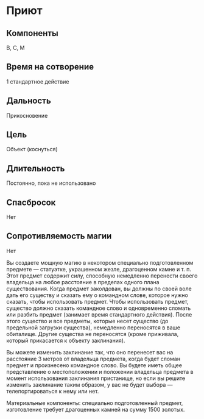 # Приют

## Компоненты
В, С, М

## Время на сотворение
1 стандартное действие

## Дальность
Прикосновение

## Цель
Объект (коснуться)

## Длительность
Постоянно, пока не использовано

## Спасбросок
Нет

## Сопротивляемость магии
Нет

Вы создаете мощную магию в некотором специально подготовленном предмете — статуэтке, украшенном жезле, драгоценном камне и т. п. Этот предмет содержит силу, способную немедленно перенести своего владельца на любое расстояние в пределах одного плана существования. Когда предмет заколдован, вы должны по своей воле дать его существу и сказать ему о командном слове, которое нужно сказать, чтобы использовать предмет. Чтобы использовать предмет, существо должно сказать командное слово и одновременно сломать или разбить предмет (занимает время стандартного действия). После этого существо и все предметы, которые несет существо (до предельной загрузки существа), немедленно переносятся в ваше обиталище. Другие существа не переносятся (кроме приживала, который прикасается к объекту заклинания).

Вы можете изменить заклинание так, что оно перенесет вас на расстояние 3 метров от владельца предмета, когда будет сломан предмет и произнесено командное слово. Вы будете иметь общее представление о местоположении и положении владельца предмета в момент использования заклинания пристанище, но если вы решите изменить заклинание таким образом, у вас не будет выбора — телепортироваться к нему или нет.

Материальные компоненты: специально подготовленный предмет, изготовление требует драгоценных камней на сумму 1500 золотых.